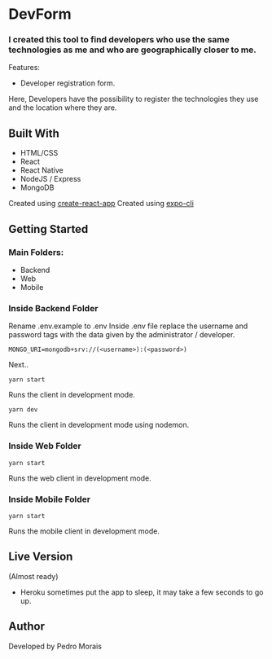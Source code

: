 # DevForm

### I created this tool to find developers who use the same technologies as me and who are geographically closer to me.

Features:

- Developer registration form.

Here, Developers have the possibility to register the technologies they use and the location where they are.

## Built With

- HTML/CSS
- React
- React Native
- NodeJS / Express
- MongoDB

Created using [create-react-app](https://github.com/facebook/create-react-app)
Created using [expo-cli](https://github.com/expo/expo-cli)

## Getting Started

### Main Folders:
- Backend
- Web
- Mobile

### Inside Backend Folder

Rename .env.example to .env
Inside .env file replace the username and password tags with the data given by the administrator / developer.
```
MONGO_URI=mongodb+srv://(<username>):(<password>)
```
Next..
```
yarn start
```

Runs the client in development mode.

```
yarn dev
```

Runs the client in development mode using nodemon.

### Inside Web Folder

```
yarn start
```

Runs the web client in development mode.

### Inside Mobile Folder

```
yarn start
```

Runs the mobile client in development mode.


## Live Version

(Almost ready)

- Heroku sometimes put the app to sleep, it may take a few seconds to go up.

## Author

Developed by Pedro Morais
